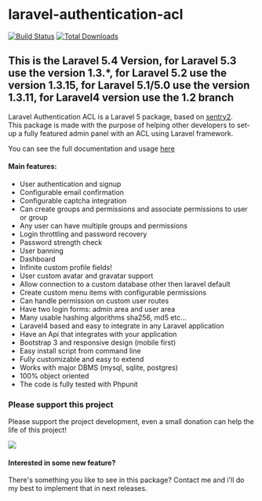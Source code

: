 laravel-authentication-acl
==========================

[![Build Status](https://travis-ci.org/intrip/laravel-authentication-acl.svg?branch=1.3)](https://travis-ci.org/intrip/laravel-authentication-acl)
[![Total Downloads](https://poser.pugx.org/jacopo/laravel-authentication-acl/d/total.svg)](https://packagist.org/packages/jacopo/laravel-authentication-acl)

## This is the Laravel 5.4 Version, for Laravel 5.3 use the version 1.3.*, for Laravel 5.2 use the version 1.3.15, for Laravel 5.1/5.0 use the version 1.3.11, for Laravel4 version use the 1.2 branch

Laravel Authentication ACL is a Laravel 5 package, based on <a href="https://github.com/cartalyst/sentry" target="_blank">sentry2</a>. <br/>
This package is made with the purpose of helping other developers to set-up
a fully featured admin panel with an ACL using Laravel framework.

You can see the full documentation and usage [here](docs/index.md)

#### Main features:
 - User authentication and signup
 - Configurable email confirmation
 - Configurable captcha integration
 - Can create groups and permissions and associate permissions to user or group
 - Any user can have multiple groups and permissions
 - Login throttling and password recovery
 - Password strength check
 - User banning
 - Dashboard
 - Infinite custom profile fields!
 - User custom avatar and gravatar support
 - Allow connection to a custom database other then laravel default
 - Create custom menu items with configurable permissions
 - Can handle permission on custom user routes
 - Have two login forms: admin area and user area
 - Many usable hashing algorithms sha256, md5 etc...
 - Laravel4 based and easy to integrate in any Laravel application
 - Have an Api that integrates with your application
 - Bootstrap 3 and responsive design (mobile first)
 - Easy install script from command line
 - Fully customizable and easy to extend
 - Works with major DBMS (mysql, sqlite, postgres)
 - 100% object oriented
 - The code is fully tested with Phpunit

### Please support this project
Please support the project development, even a small donation can help the life of this project!

<a href="https://www.paypal.me/jacopobeschi" target="_blank"><img src="https://www.paypalobjects.com/it_IT/IT/i/btn/btn_donate_LG.gif"></a>

#### Interested in some new feature?
There's something you like to see in this package?
Contact me and i'll do my best to implement that in next releases.
